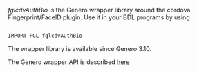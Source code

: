 *fglcdvAuthBio* is the Genero wrapper library around the cordova Fingerprint/FaceID plugin.
Use it in your BDL programs by using
```

IMPORT FGL fglcdvAuthBio

```
The wrapper library is available since Genero 3.10.

The Genero wrapper API is described [here](https://fourjsgenero-cordova-plugins.github.io/cordova-plugin-fingerprint-aio/docs/fglcdvAuthBio.html)
